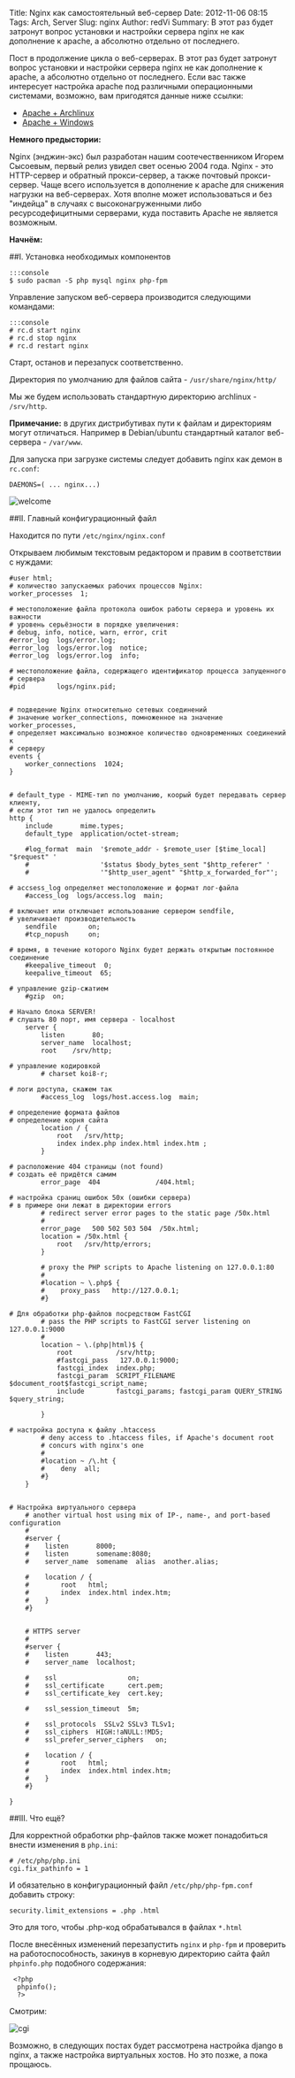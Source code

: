 Title: Nginx как самостоятельный веб-сервер
Date: 2012-11-06 08:15
Tags: Arch, Server
Slug: nginx
Author: redVi
Summary: В этот раз будет затронут вопрос установки и настройки сервера nginx не как дополнение к apache, а абсолютно отдельно от последнего.

Пост в продолжение цикла о веб-серверах. В этот раз будет затронут вопрос установки и настройки сервера nginx не как дополнение к apache, а абсолютно отдельно от последнего.
Если вас также интересует настройка apache под различными операционными системами, возможно, вам пригодятся данные ниже ссылки:

- [Apache + Archlinux](lamp.html)
- [Apache + Windows](apache-php-mysql.html)


<b>Немного предыстории:</b>

Nginx (энджин-экс) был разработан нашим соотечественником Игорем Сысоевым, первый релиз увидел свет осенью 2004 года. Nginx - это HTTP-сервер и обратный прокси-сервер, а также почтовый прокси-сервер. Чаще всего используется в дополнение к apache для снижения нагрузки на веб-серверах. Хотя вполне может использоваться и без "индейца" в случаях с высоконагруженными либо ресурсодефицитными серверами, куда поставить Apache не является возможным.

<b>Начнём:</b>

##I. Установка необходимых компонентов

    :::console
    $ sudo pacman -S php mysql nginx php-fpm

Управление запуском веб-сервера производится следующими командами:

    :::console
    # rc.d start nginx
    # rc.d stop nginx
    # rc.d restart nginx

Старт, останов и перезапуск соответственно.

Директория по умолчанию для файлов сайта - `/usr/share/nginx/http/`

Мы же будем использовать стандартную директорию archlinux - `/srv/http`.

<b>Примечание:</b> в других дистрибутивах пути к файлам и директориям могут отличаться. Например в Debian/ubuntu стандартный каталог веб-сервера - `/var/www`.

Для запуска при загрузке системы следует добавить nginx как демон в `rc.conf`:

    DAEMONS=( ... nginx...)

![welcome](http://1.bp.blogspot.com/-S7bhIrt0__E/UGbNvUV81fI/AAAAAAAABpI/mbbjE8xg9ZE/s1600/nginx.png)

##II. Главный конфигурационный файл

Находится по пути `/etc/nginx/nginx.conf`

Открываем любимым текстовым редактором и правим в соответствии с нуждами:

    #user html;
    # количество запускаемых рабочих процессов Nginx:
    worker_processes  1;

    # местоположение файла протокола ошибок работы сервера и уровень их важности
    # уровень серьёзности в порядке увеличения:
    # debug, info, notice, warn, error, crit
    #error_log  logs/error.log;
    #error_log  logs/error.log  notice;
    #error_log  logs/error.log  info;

    # местоположение файла, содержащего идентификатор процесса запущенного
    # сервера
    #pid        logs/nginx.pid;


    # подведение Nginx относительно сетевых соединений
    # значение worker_connections, помноженное на значение worker_processes,
    # определяет максимально возможное количество одновременных соединений к
    # серверу
    events {
        worker_connections  1024;
    }


    # default_type - MIME-тип по умолчанию, коорый будет передавать сервер клиенту,
    # если этот тип не удалось определить
    http {
        include       mime.types;
        default_type  application/octet-stream;

        #log_format  main  '$remote_addr - $remote_user [$time_local] "$request" '
        #                  '$status $body_bytes_sent "$http_referer" '
        #                  '"$http_user_agent" "$http_x_forwarded_for"';

    # accsess_log определяет местоположение и формат лог-файла
        #access_log  logs/access.log  main;

    # включает или отключает использование сервером sendfile,
    # увеличивает производительность
        sendfile        on;
        #tcp_nopush     on;

    # время, в течение которого Nginx будет держать открытым постоянное соединение
        #keepalive_timeout  0;
        keepalive_timeout  65;

    # управление gzip-сжатием
        #gzip  on;

    # Начало блока SERVER!
    # слушать 80 порт, имя сервера - localhost
        server {
            listen       80;
            server_name  localhost;
            root    /srv/http;

    # управление кодировкой
            # charset koi8-r;

    # логи доступа, скажем так
            #access_log  logs/host.access.log  main;

    # определение формата файлов
    # определение корня сайта
            location / {
                root   /srv/http;
                index index.php index.html index.htm ;
            }

    # расположение 404 страницы (not found)
    # создать её придётся самим
            error_page  404              /404.html;

    # настройка сраниц ошибок 50x (ошибки сервера)
    # в примере они лежат в директории errors
            # redirect server error pages to the static page /50x.html
            #
            error_page   500 502 503 504  /50x.html;
            location = /50x.html {
                root   /srv/http/errors;
            }

            # proxy the PHP scripts to Apache listening on 127.0.0.1:80
            #
            #location ~ \.php$ {
            #    proxy_pass   http://127.0.0.1;
            #}

    # Для обработки php-файлов посредством FastCGI
            # pass the PHP scripts to FastCGI server listening on 127.0.0.1:9000
            #
            location ~ \.(php|html)$ {
                root           /srv/http;
                #fastcgi_pass   127.0.0.1:9000;
                fastcgi_index  index.php;
                fastcgi_param  SCRIPT_FILENAME  $document_root$fastcgi_script_name;
                include        fastcgi_params; fastcgi_param QUERY_STRING $query_string;

            }

    # настройка доступа к файлу .htaccess
            # deny access to .htaccess files, if Apache's document root
            # concurs with nginx's one
            #
            #location ~ /\.ht {
            #    deny  all;
            #}
        }


    # Настройка виртуального сервера
        # another virtual host using mix of IP-, name-, and port-based configuration
        #
        #server {
        #    listen       8000;
        #    listen       somename:8080;
        #    server_name  somename  alias  another.alias;

        #    location / {
        #        root   html;
        #        index  index.html index.htm;
        #    }
        #}


        # HTTPS server
        #
        #server {
        #    listen       443;
        #    server_name  localhost;

        #    ssl                  on;
        #    ssl_certificate      cert.pem;
        #    ssl_certificate_key  cert.key;

        #    ssl_session_timeout  5m;

        #    ssl_protocols  SSLv2 SSLv3 TLSv1;
        #    ssl_ciphers  HIGH:!aNULL:!MD5;
        #    ssl_prefer_server_ciphers   on;

        #    location / {
        #        root   html;
        #        index  index.html index.htm;
        #    }
        #}

    }


##III. Что ещё?

Для корректной обработки php-файлов также может понадобиться внести изменения в `php.ini`:

    # /etc/php/php.ini
    cgi.fix_pathinfo = 1

И обязательно в конфигурационный файл `/etc/php/php-fpm.conf` добавить строку:

    security.limit_extensions = .php .html

Это для того, чтобы .php-код обрабатывался в файлах `*.html`

После внесённых изменений перезапустить `nginx` и `php-fpm` и проверить на работоспособность, закинув в корневую директорию сайта файл `phpinfo.php` подобного содержания:

     <?php
      phpinfo();
      ?>

Смотрим:

![cgi](http://2.bp.blogspot.com/-Q9s7HKDkWn8/UGZ5ByJXZSI/AAAAAAAABmY/8dVYqTfzu4s/s1600/php-fpm.png)

Возможно, в следующих постах будет рассмотрена настройка django в nginx, а также настройка виртуальных хостов. Но это позже, а пока прощаюсь.
